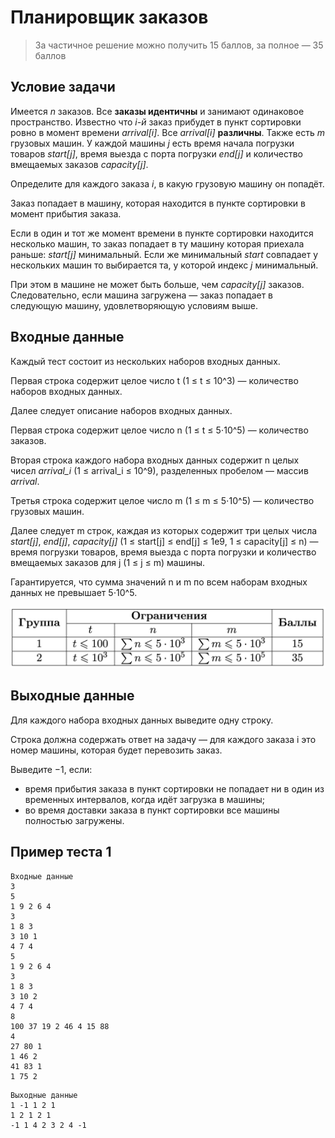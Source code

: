 ﻿# Планировщик заказов
> За частичное решение можно получить 15 баллов, за полное — 35 баллов

## Условие задачи
Имеется *n* заказов. Все **заказы идентичны** и занимают одинаковое пространство.
Известно что *i-й* заказ прибудет в пункт сортировки ровно в момент времени *arrival[i]*.
Все *arrival[i]* **различны**. Также есть *m* грузовых машин.
У каждой машины *j* есть время начала погрузки товаров *start[j]*,
время выезда с порта погрузки *end[j]* и количество вмещаемых заказов *capacity[j]*.

Определите для каждого заказа *i*, в какую грузовую машину он попадёт.

Заказ попадает в машину, которая находится в пункте сортировки в момент прибытия заказа.

Если в один и тот же момент времени в пункте сортировки находится несколько машин,
то заказ попадает в ту машину которая приехала раньше: *start[j]* минимальный.
Если же минимальный *start* совпадает у нескольких машин то выбирается та,
у которой индекс *j* минимальный. 

При этом в машине не может быть больше, чем *capacity[j]* заказов.
Следовательно, если машина загружена — заказ попадает в следующую машину, удовлетворяющую условиям выше.

## Входные данные
Каждый тест состоит из нескольких наборов входных данных.

Первая строка содержит целое число t (1 ≤ t ≤ 10\^3) — количество наборов входных данных.

Далее следует описание наборов входных данных.

Первая строка содержит целое число n (1 ≤ t ≤ 5⋅10\^5) — количество заказов.

Вторая строка каждого набора входных данных содержит n целых чисел *arrival\_i* (1 ≤ arrival\_i ≤ 10\^9),
разделенных пробелом — массив *arrival*.

Третья строка содержит целое число m (1 ≤ m ≤ 5⋅10\^5) — количество грузовых машин.

Далее следует m строк, каждая из которых содержит три целых числа *start[j]*, *end[j]*, *capacity[j]*
(1 ≤ start[j] ≤ end[j] ≤ 1e9, 1 ≤ capacity[j] ≤ n) — время погрузки товаров,
время выезда с порта погрузки и количество вмещаемых заказов для j (1 ≤ j ≤ m) машины.

Гарантируется, что сумма значений n и m по всем наборам входных данных не превышает 5⋅10\^5.

![plannerorder-groups](./plannerorder-groups.png)

## Выходные данные
Для каждого набора входных данных выведите одну строку.

Строка должна содержать ответ на задачу — для каждого заказа i это номер машины, которая будет перевозить заказ.

Выведите −1, если:
* время прибытия заказа в пункт сортировки не попадает ни в один из временных интервалов,
когда идёт загрузка в машины;
* во время доставки заказа в пункт сортировки все машины полностью загружены.

## Пример теста 1
```plaintext
Входные данные
3
5
1 9 2 6 4
3
1 8 3
3 10 1
4 7 4
5
1 9 2 6 4
3
1 8 3
3 10 2
4 7 4
8
100 37 19 2 46 4 15 88
4
27 80 1
1 46 2
41 83 1
1 75 2
```
```plaintext
Выходные данные
1 -1 1 2 1 
1 2 1 2 1 
-1 1 4 2 3 2 4 -1 
```